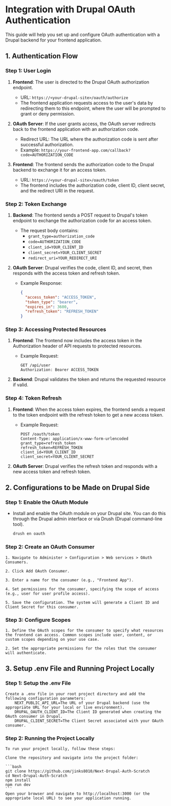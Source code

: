 # Integration with Drupal OAuth Authentication

This guide will help you set up and configure OAuth authentication with a Drupal backend for your frontend application.

## 1. Authentication Flow

### Step 1: User Login

1. **Frontend**: The user is directed to the Drupal OAuth authorization endpoint.
   - URL: `https://<your-drupal-site>/oauth/authorize`
   - The frontend application requests access to the user's data by redirecting them to this endpoint, where the user will be prompted to grant or deny permission.

2. **OAuth Server**: If the user grants access, the OAuth server redirects back to the frontend application with an authorization code.
   - Redirect URL: The URL where the authorization code is sent after successful authorization.
   - Example: `https://your-frontend-app.com/callback?code=AUTHORIZATION_CODE`

3. **Frontend**: The frontend sends the authorization code to the Drupal backend to exchange it for an access token.
   - URL: `https://<your-drupal-site>/oauth/token`
   - The frontend includes the authorization code, client ID, client secret, and the redirect URI in the request.

### Step 2: Token Exchange

1. **Backend**: The frontend sends a POST request to Drupal's token endpoint to exchange the authorization code for an access token.
   - The request body contains:
     - `grant_type=authorization_code`
     - `code=AUTHORIZATION_CODE`
     - `client_id=YOUR_CLIENT_ID`
     - `client_secret=YOUR_CLIENT_SECRET`
     - `redirect_uri=YOUR_REDIRECT_URI`

2. **OAuth Server**: Drupal verifies the code, client ID, and secret, then responds with the access token and refresh token.
   - Example Response:
     ```json
     {
       "access_token": "ACCESS_TOKEN",
       "token_type": "bearer",
       "expires_in": 3600,
       "refresh_token": "REFRESH_TOKEN"
     }
     ```

### Step 3: Accessing Protected Resources

1. **Frontend**: The frontend now includes the access token in the Authorization header of API requests to protected resources.
   - Example Request:
     ```http
     GET /api/user
     Authorization: Bearer ACCESS_TOKEN
     ```

2. **Backend**: Drupal validates the token and returns the requested resource if valid.

### Step 4: Token Refresh

1. **Frontend**: When the access token expires, the frontend sends a request to the token endpoint with the refresh token to get a new access token.
   - Example Request:
     ```http
     POST /oauth/token
     Content-Type: application/x-www-form-urlencoded
     grant_type=refresh_token
     refresh_token=REFRESH_TOKEN
     client_id=YOUR_CLIENT_ID
     client_secret=YOUR_CLIENT_SECRET
     ```

2. **OAuth Server**: Drupal verifies the refresh token and responds with a new access token and refresh token.

## 2. Configurations to be Made on Drupal Side

### Step 1: Enable the OAuth Module

- Install and enable the OAuth module on your Drupal site. You can do this through the Drupal admin interface or via Drush (Drupal command-line tool).
  ```bash
  drush en oauth
  ```

### Step 2: Create an OAuth Consumer

    1. Navigate to Administer > Configuration > Web services > OAuth Consumers.

    2. Click Add OAuth Consumer.

    3. Enter a name for the consumer (e.g., "Frontend App").

    4. Set permissions for the consumer, specifying the scope of access (e.g., user for user profile access).

    5. Save the configuration. The system will generate a Client ID and Client Secret for this consumer.

### Step 3: Configure Scopes

    1. Define the OAuth scopes for the consumer to specify what resources the frontend can access. Common scopes include user, content, or custom scopes depending on your use case.

    2. Set the appropriate permissions for the roles that the consumer will authenticate.

## 3. Setup .env File and Running Project Locally
### Step 1: Setup the .env File
    Create a .env file in your root project directory and add the following configuration parameters:
        NEXT_PUBLIC_API_URL=The URL of your Drupal backend (use the appropriate URL for your local or live environment).
        DRUPAL_OAUTH_CLIENT_ID=The Client ID generated when creating the OAuth consumer in Drupal.
        DRUPAL_CLIENT_SECRET=The Client Secret associated with your OAuth consumer.

### Step 2: Running the Project Locally

    To run your project locally, follow these steps:

    Clone the repository and navigate into the project folder:

    ```bash
    git clone https://github.com/jinks8010/Next-Drupal-Auth-Scratch
    cd Next-Drupal-Auth-Scratch
    npm install
    npm run dev
    ```
    Open your browser and navigate to http://localhost:3000 (or the appropriate local URL) to see your application running.

